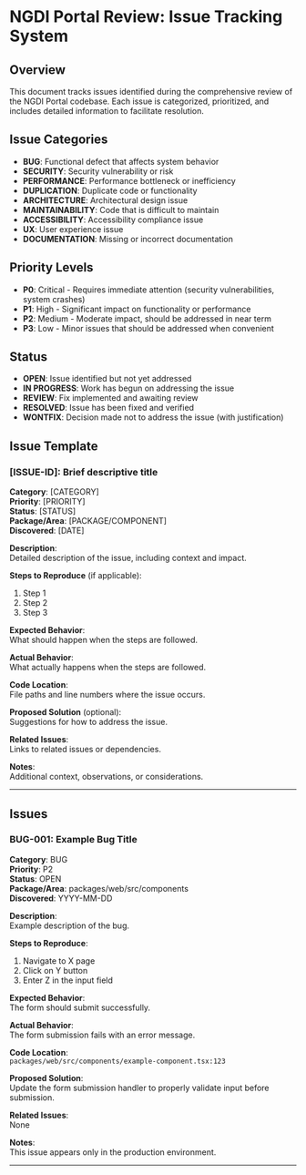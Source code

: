 # NGDI Portal Review: Issue Tracking System

## Overview
This document tracks issues identified during the comprehensive review of the NGDI Portal codebase. Each issue is categorized, prioritized, and includes detailed information to facilitate resolution.

## Issue Categories
- **BUG**: Functional defect that affects system behavior
- **SECURITY**: Security vulnerability or risk
- **PERFORMANCE**: Performance bottleneck or inefficiency
- **DUPLICATION**: Duplicate code or functionality
- **ARCHITECTURE**: Architectural design issue
- **MAINTAINABILITY**: Code that is difficult to maintain
- **ACCESSIBILITY**: Accessibility compliance issue
- **UX**: User experience issue
- **DOCUMENTATION**: Missing or incorrect documentation

## Priority Levels
- **P0**: Critical - Requires immediate attention (security vulnerabilities, system crashes)
- **P1**: High - Significant impact on functionality or performance
- **P2**: Medium - Moderate impact, should be addressed in near term
- **P3**: Low - Minor issues that should be addressed when convenient

## Status
- **OPEN**: Issue identified but not yet addressed
- **IN PROGRESS**: Work has begun on addressing the issue
- **REVIEW**: Fix implemented and awaiting review
- **RESOLVED**: Issue has been fixed and verified
- **WONTFIX**: Decision made not to address the issue (with justification)

## Issue Template

### [ISSUE-ID]: Brief descriptive title

**Category**: [CATEGORY]  
**Priority**: [PRIORITY]  
**Status**: [STATUS]  
**Package/Area**: [PACKAGE/COMPONENT]  
**Discovered**: [DATE]  

**Description**:  
Detailed description of the issue, including context and impact.

**Steps to Reproduce** (if applicable):
1. Step 1
2. Step 2
3. Step 3

**Expected Behavior**:  
What should happen when the steps are followed.

**Actual Behavior**:  
What actually happens when the steps are followed.

**Code Location**:  
File paths and line numbers where the issue occurs.

**Proposed Solution** (optional):  
Suggestions for how to address the issue.

**Related Issues**:  
Links to related issues or dependencies.

**Notes**:  
Additional context, observations, or considerations.

---

## Issues

### BUG-001: Example Bug Title

**Category**: BUG  
**Priority**: P2  
**Status**: OPEN  
**Package/Area**: packages/web/src/components  
**Discovered**: YYYY-MM-DD  

**Description**:  
Example description of the bug.

**Steps to Reproduce**:
1. Navigate to X page
2. Click on Y button
3. Enter Z in the input field

**Expected Behavior**:  
The form should submit successfully.

**Actual Behavior**:  
The form submission fails with an error message.

**Code Location**:  
`packages/web/src/components/example-component.tsx:123`

**Proposed Solution**:  
Update the form submission handler to properly validate input before submission.

**Related Issues**:  
None

**Notes**:  
This issue appears only in the production environment.

---

<!-- Add more issues following the template above -->
